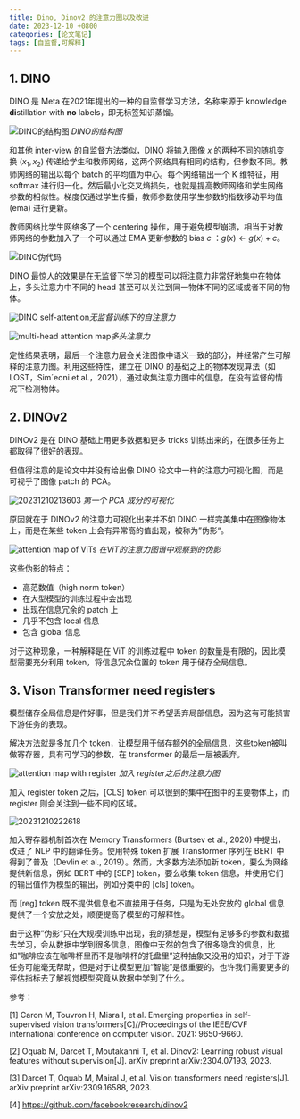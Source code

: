 ```yaml
---
title: Dino, Dinov2 的注意力图以及改进
date: 2023-12-10 +0800
categories: [论文笔记]
tags: [自监督,可解释]
---
```


## 1. DINO 

DINO 是 Meta 在2021年提出的一种的自监督学习方法，名称来源于 knowledge
**di**stillation with **no** labels，即无标签知识蒸馏。

![DINO的结构图](https://cdn.jsdelivr.net/gh/bigfishtwo/BlogPics@main/imgs/20231210204026.png)
_DINO的结构图_

和其他 inter-view 的自监督方法类似，DINO 将输入图像 $x$ 的两种不同的随机变换 $(x_1, x_2)$ 传递给学生和教师网络，这两个网络具有相同的结构，但参数不同。教师网络的输出以每个 batch 的平均值为中心。每个网络输出一个 K 维特征，用 softmax 进行归一化。然后最小化交叉熵损失，也就是提高教师网络和学生网络参数的相似性。梯度仅通过学生传播，教师参数使用学生参数的指数移动平均值 (ema) 进行更新。

教师网络比学生网络多了一个 centering 操作，用于避免模型崩溃，相当于对教师网络的参数加入了一个可以通过 EMA 更新参数的 bias $c$ ：$g(x) \leftarrow g(x) + c$。

![DINO伪代码](https://cdn.jsdelivr.net/gh/bigfishtwo/BlogPics@main/imgs/20231210204233.png)

DINO 最惊人的效果是在无监督下学习的模型可以将注意力非常好地集中在物体上，多头注意力中不同的 head 甚至可以关注到同一物体不同的区域或者不同的物体。

![DINO self-attention](https://cdn.jsdelivr.net/gh/bigfishtwo/BlogPics@main/imgs/20231210205153.png)_无监督训练下的自注意力_


![multi-head attention map](https://cdn.jsdelivr.net/gh/bigfishtwo/BlogPics@main/imgs/20231210205341.png)_多头注意力_

定性结果表明，最后一个注意力层会关注图像中语义一致的部分，并经常产生可解释的注意力图。利用这些特性，建立在 DINO 的基础之上的物体发现算法（如 LOST，Sim´eoni et al.，2021），通过收集注意力图中的信息，在没有监督的情况下检测物体。

## 2. DINOv2

DINOv2 是在 DINO 基础上用更多数据和更多 tricks 训练出来的，在很多任务上都取得了很好的表现。

但值得注意的是论文中并没有给出像 DINO 论文中一样的注意力可视化图，而是可视乎了图像 patch 的 PCA。

![20231210213603](https://cdn.jsdelivr.net/gh/bigfishtwo/BlogPics@main/imgs/20231210213603.png)
_第一个 PCA 成分的可视化_

原因就在于 DINOv2 的注意力可视化出来并不如 DINO 一样完美集中在图像物体上，而是在某些 token 上会有异常高的值出现，被称为”伪影“。

![attention map of ViTs](https://cdn.jsdelivr.net/gh/bigfishtwo/BlogPics@main/imgs/20231210215925.png)
_在ViT的注意力图谱中观察到的伪影_

这些伪影的特点：
- 高范数值（high norm token）
- 在大型模型的训练过程中会出现
- 出现在信息冗余的 patch 上
- 几乎不包含 local 信息
- 包含 global 信息

对于这种现象，一种解释是在 ViT 的训练过程中 token 的数量是有限的，因此模型需要充分利用 token，将信息冗余位置的 token 用于储存全局信息。


## 3. Vison Transformer need registers

模型储存全局信息是件好事，但是我们并不希望丢弃局部信息，因为这有可能损害下游任务的表现。

解决方法就是多加几个 token，让模型用于储存额外的全局信息，这些token被叫做寄存器，具有可学习的参数，在 transformer 的最后一层被丢弃。

![attention map with register](https://cdn.jsdelivr.net/gh/bigfishtwo/BlogPics@main/imgs/20231210222301.png)
_加入 register之后的注意力图_

加入 register token 之后，[CLS] token 可以很到的集中在图中的主要物体上，而 register 则会关注到一些不同的区域。

![20231210222618](https://cdn.jsdelivr.net/gh/bigfishtwo/BlogPics@main/imgs/20231210222618.png)

加入寄存器机制首次在 Memory Transformers (Burtsev et al., 2020) 中提出，改进了 NLP 中的翻译任务。使用特殊 token 扩展 Transformer 序列在 BERT 中得到了普及（Devlin et al., 2019）。然而，大多数方法添加新 token，要么为网络提供新信息，例如 BERT 中的 [SEP] token，要么收集 token 信息，并使用它们的输出值作为模型的输出，例如分类中的 [cls] token。

而 [reg] token 既不提供信息也不直接用于任务，只是为无处安放的 global 信息提供了一个安放之处，顺便提高了模型的可解释性。

由于这种”伪影“只在大规模训练中出现，我的猜想是，模型有足够多的参数和数据去学习，会从数据中学到很多信息，图像中天然的包含了很多隐含的信息，比如"咖啡应该在咖啡杯里而不是咖啡杯的托盘里”这种抽象又没用的知识，对于下游任务可能毫无帮助，但是对于让模型更加“智能”是很重要的。也许我们需要更多的评估指标去了解视觉模型究竟从数据中学到了什么。

参考：

[1] Caron M, Touvron H, Misra I, et al. Emerging properties in self-supervised vision transformers[C]//Proceedings of the IEEE/CVF international conference on computer vision. 2021: 9650-9660.

[2] Oquab M, Darcet T, Moutakanni T, et al. Dinov2: Learning robust visual features without supervision[J]. arXiv preprint arXiv:2304.07193, 2023.

[3] Darcet T, Oquab M, Mairal J, et al. Vision transformers need registers[J]. arXiv preprint arXiv:2309.16588, 2023.

[4] https://github.com/facebookresearch/dinov2